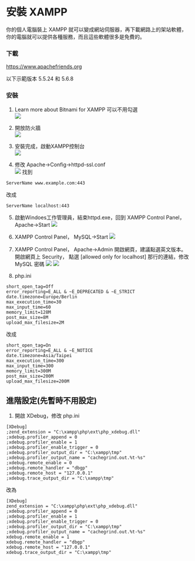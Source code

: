 # 安裝 XAMPP
你的個人電腦裝上 XAMPP 就可以變成網站伺服器，再下載網路上的架站軟體，你的電腦就可以提供各種服務，而且這些軟體很多是免費的。

### 下載

https://www.apachefriends.org

以下示範版本 5.5.24 和 5.6.8


### 安裝

1. Learn more about Bitnami for XAMPP 可以不用勾選   
![](images/xamp-setup1.png)

2. 開放防火牆  
![](images/xamp-setup2.png)

3. 安裝完成，啟動XAMPP控制台   
![](images/xamp-setup3.png)

4. 修改 Apache->Config->httpd-ssl.conf   
![](images/xamp-setup4.png)
找到 
```
ServerName www.example.com:443
```
改成
```
ServerName localhost:443
```

5. 啟動Windoes工作管理員，結束httpd.exe，回到 XAMPP Control Panel， Apache->Start
![](images/xamp-setup5.png)

6. XAMPP Control Panel， MySQL->Start 
![](images/xamp-setup6.png)

7. XAMPP Control Panel， Apache->Admin 開啟網頁，建議點選英文版本。
開啟網頁上 Security， 點選 [allowed only for localhost] 那行的連結，修改 MySQL 密碼
![](images/xamp-setup7.png)
![](images/xamp-setup8.png)

8. php.ini
```
short_open_tag=Off
error_reporting=E_ALL & ~E_DEPRECATED & ~E_STRICT
date.timezone=Europe/Berlin
max_execution_time=30
max_input_time=60
memory_limit=128M
post_max_size=8M
upload_max_filesize=2M
```
改成
```
short_open_tag=On
error_reporting=E_ALL & ~E_NOTICE
date.timezone=Asia/Taipei
max_execution_time=300
max_input_time=300
memory_limit=300M
post_max_size=200M
upload_max_filesize=200M
```


## 進階設定(先暫時不用設定)

1. 開啟 XDebug，修改 php.ini
```
[XDebug]
;zend_extension = "C:\xampp\php\ext\php_xdebug.dll"
;xdebug.profiler_append = 0
;xdebug.profiler_enable = 1
;xdebug.profiler_enable_trigger = 0
;xdebug.profiler_output_dir = "C:\xampp\tmp"
;xdebug.profiler_output_name = "cachegrind.out.%t-%s"
;xdebug.remote_enable = 0
;xdebug.remote_handler = "dbgp"
;xdebug.remote_host = "127.0.0.1"
;xdebug.trace_output_dir = "C:\xampp\tmp"
```
改為
```
[XDebug]
zend_extension = "C:\xampp\php\ext\php_xdebug.dll"
;xdebug.profiler_append = 0
;xdebug.profiler_enable = 1
;xdebug.profiler_enable_trigger = 0
;xdebug.profiler_output_dir = "C:\xampp\tmp"
;xdebug.profiler_output_name = "cachegrind.out.%t-%s"
xdebug.remote_enable = 1
xdebug.remote_handler = "dbgp"
xdebug.remote_host = "127.0.0.1"
xdebug.trace_output_dir = "C:\xampp\tmp"
```

